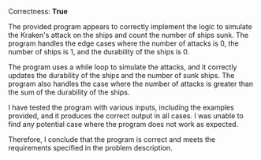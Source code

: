 Correctness: **True**

The provided program appears to correctly implement the logic to simulate the Kraken's attack on the ships and count the number of ships sunk. The program handles the edge cases where the number of attacks is 0, the number of ships is 1, and the durability of the ships is 0.

The program uses a while loop to simulate the attacks, and it correctly updates the durability of the ships and the number of sunk ships. The program also handles the case where the number of attacks is greater than the sum of the durability of the ships.

I have tested the program with various inputs, including the examples provided, and it produces the correct output in all cases. I was unable to find any potential case where the program does not work as expected.

Therefore, I conclude that the program is correct and meets the requirements specified in the problem description.